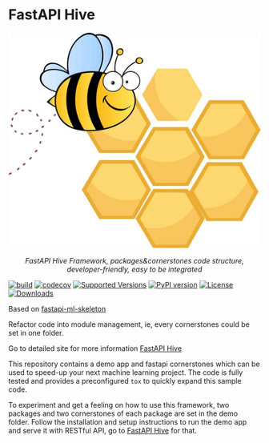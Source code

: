 # FastAPI Hive

![architecture](docs/img/hive.jpg)

<p align="center">
    <em>FastAPI Hive Framework, packages&cornerstones code structure, developer-friendly, easy to be integrated</em>
</p>

[![build](https://github.com/fanqingsong/fastapi-hive/workflows/pytest_flake8/badge.svg)](https://github.com/fanqingsong/fastapi-hive/actions)
[![codecov](https://codecov.io/gh/fanqingsong/fastapi-hive/branch/master/graph/badge.svg)](https://codecov.io/gh/fanqingsong/fastapi-hive)
[![Supported Versions](https://img.shields.io/pypi/pyversions/fastapi-hive.svg)](https://pypi.org/project/requests)
[![PyPI version](https://badge.fury.io/py/fastapi-hive.svg)](https://badge.fury.io/py/fastapi-hive)
[![License](https://img.shields.io/github/license/fanqingsong/fastapi-hive.svg)](https://github.com/fanqingsong/fastapi-hive)
[![Downloads](https://pepy.tech/badge/fastapi-hive)](https://pepy.tech/project/fastapi-hive)

Based on [fastapi-ml-skeleton](https://github.com/eightBEC/fastapi-ml-skeleton)

Refactor code into module management, ie, every cornerstones could be set in one folder.

Go to detailed site for more information [FastAPI Hive](https://fanqingsong.github.io/fastapi-hive/)

This repository contains a demo app and fastapi cornerstones which can be used to speed-up your next machine learning project. The code is fully tested and provides a preconfigured `tox` to quickly expand this sample code.

To experiment and get a feeling on how to use this framework, two packages and two cornerstones of each package are set in the demo folder. Follow the installation and setup instructions to run the demo app and serve it with RESTful API, go to [FastAPI Hive](https://fanqingsong.github.io/fastapi-hive/) for that.

